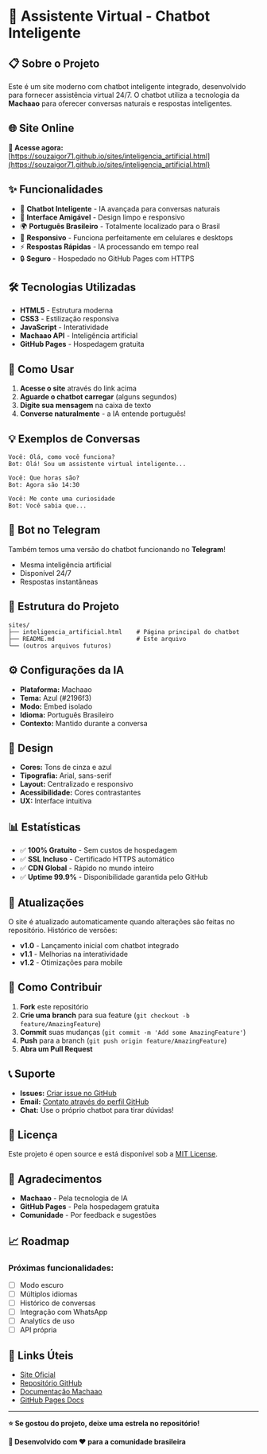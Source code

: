 # 🤖 Assistente Virtual - Chatbot Inteligente

## 📋 Sobre o Projeto

Este é um site moderno com chatbot inteligente integrado, desenvolvido para fornecer assistência virtual 24/7. O chatbot utiliza a tecnologia da **Machaao** para oferecer conversas naturais e respostas inteligentes.

## 🌐 Site Online

**🔗 Acesse agora:** [https://souzaigor71.github.io/sites/inteligencia_artificial.html](https://souzaigor71.github.io/sites/inteligencia_artificial.html)

## ✨ Funcionalidades

- 🤖 **Chatbot Inteligente** - IA avançada para conversas naturais
- 💬 **Interface Amigável** - Design limpo e responsivo
- 🌍 **Português Brasileiro** - Totalmente localizado para o Brasil
- 📱 **Responsivo** - Funciona perfeitamente em celulares e desktops
- ⚡ **Respostas Rápidas** - IA processando em tempo real
- 🔒 **Seguro** - Hospedado no GitHub Pages com HTTPS

## 🛠️ Tecnologias Utilizadas

- **HTML5** - Estrutura moderna
- **CSS3** - Estilização responsiva
- **JavaScript** - Interatividade
- **Machaao API** - Inteligência artificial
- **GitHub Pages** - Hospedagem gratuita

## 🚀 Como Usar

1. **Acesse o site** através do link acima
2. **Aguarde o chatbot carregar** (alguns segundos)
3. **Digite sua mensagem** na caixa de texto
4. **Converse naturalmente** - a IA entende português!

## 💡 Exemplos de Conversas

```
Você: Olá, como você funciona?
Bot: Olá! Sou um assistente virtual inteligente...

Você: Que horas são?
Bot: Agora são 14:30

Você: Me conte uma curiosidade
Bot: Você sabia que...
```

## 📱 Bot no Telegram

Também temos uma versão do chatbot funcionando no **Telegram**! 

- Mesma inteligência artificial
- Disponível 24/7
- Respostas instantâneas

## 🔧 Estrutura do Projeto

```
sites/
├── inteligencia_artificial.html    # Página principal do chatbot
├── README.md                       # Este arquivo
└── (outros arquivos futuros)
```

## ⚙️ Configurações da IA

- **Plataforma:** Machaao
- **Tema:** Azul (#2196f3)
- **Modo:** Embed isolado
- **Idioma:** Português Brasileiro
- **Contexto:** Mantido durante a conversa

## 🎨 Design

- **Cores:** Tons de cinza e azul
- **Tipografia:** Arial, sans-serif
- **Layout:** Centralizado e responsivo
- **Acessibilidade:** Cores contrastantes
- **UX:** Interface intuitiva

## 📊 Estatísticas

- ✅ **100% Gratuito** - Sem custos de hospedagem
- ✅ **SSL Incluso** - Certificado HTTPS automático
- ✅ **CDN Global** - Rápido no mundo inteiro
- ✅ **Uptime 99.9%** - Disponibilidade garantida pelo GitHub

## 🔄 Atualizações

O site é atualizado automaticamente quando alterações são feitas no repositório. Histórico de versões:

- **v1.0** - Lançamento inicial com chatbot integrado
- **v1.1** - Melhorias na interatividade
- **v1.2** - Otimizações para mobile

## 🤝 Como Contribuir

1. **Fork** este repositório
2. **Crie uma branch** para sua feature (`git checkout -b feature/AmazingFeature`)
3. **Commit** suas mudanças (`git commit -m 'Add some AmazingFeature'`)
4. **Push** para a branch (`git push origin feature/AmazingFeature`)
5. **Abra um Pull Request**

## 📞 Suporte

- **Issues:** [Criar issue no GitHub](https://github.com/souzaigor71/sites/issues)
- **Email:** [Contato através do perfil GitHub](https://github.com/souzaigor71)
- **Chat:** Use o próprio chatbot para tirar dúvidas!

## 📜 Licença

Este projeto é open source e está disponível sob a [MIT License](LICENSE).

## 🙏 Agradecimentos

- **Machaao** - Pela tecnologia de IA
- **GitHub Pages** - Pela hospedagem gratuita
- **Comunidade** - Por feedback e sugestões

## 📈 Roadmap

### Próximas funcionalidades:
- [ ] Modo escuro
- [ ] Múltiplos idiomas
- [ ] Histórico de conversas
- [ ] Integração com WhatsApp
- [ ] Analytics de uso
- [ ] API própria

## 🔗 Links Úteis

- [Site Oficial](https://souzaigor71.github.io/sites/inteligencia_artificial.html)
- [Repositório GitHub](https://github.com/souzaigor71/sites)
- [Documentação Machaao](https://machaao.com)
- [GitHub Pages Docs](https://pages.github.com)

---

**⭐ Se gostou do projeto, deixe uma estrela no repositório!**

**🤖 Desenvolvido com ❤️ para a comunidade brasileira**
